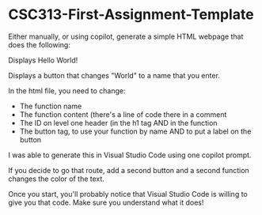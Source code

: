 # CSC313-First-Assignment-Template

Either manually, or using copilot, generate a simple HTML webpage that does the following:

Displays Hello World!

Displays a button that changes "World" to a name that you enter.

In the html file, you need to change:
- The function name
- The function content (there's a line of code there in a comment
- The ID on level one header (in the h1 tag AND in the function
- The button tag, to use your function by name AND to put a label on the button

I was able to generate this in Visual Studio Code using one copilot prompt.

If you decide to go that route, add a second button and a second function changes the color of the text.

Once you start, you'll probably notice that Visual Studio Code is willing to give you that code. Make sure you understand what it does!
